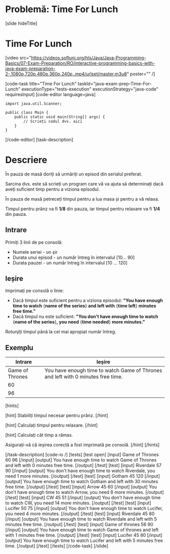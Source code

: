 # Problemă: Time For Lunch
[slide hideTitle]
# Time For Lunch

[video src="https://videos.softuni.org/hls/Java/Java-Programming-Basics/07-Exam-Preparation/RO/interactive-programming-basics-with-java-exam-preparation-2-,1080p,720p,480p,360p,240p,.mp4/urlset/master.m3u8" poster="" /]

[code-task title="Time For Lunch" taskId="java-exam-prep-Time-For-Lunch" executionType="tests-execution" executionStrategy="java-code" requiresInput]
[code-editor language=java]
```
import java.util.Scanner;

public class Main {
    public static void main(String[] args) {
        // Scrieți codul dvs. aici
    }
}
```
[/code-editor]
[task-description]
# Descriere
În pauza de masă doriți să urmăriți un episod din serialul preferat.

Sarcina dvs. este să scrieți un program care vă va ajuta să determinați dacă aveți suficient timp pentru a viziona episodul.

În pauza de masă petreceți timpul pentru a lua masa și pentru a vă relaxa.

Timpul pentru prânz va fi **1/8** din pauza, iar timpul pentru relaxare va fi **1/4** din pauza.

## Intrare
Primiți 3 linii de pe consolă:
- Numele seriei - un șir
- Durata unui episod - un număr întreg în intervalul [10… 90]
- Durata pauzei - un număr întreg în intervalul [10 ... 120]

## Ieșire
Imprimați pe consolă o linie:
- Dacă timpul este suficient pentru a viziona episodul: **"You have enough time to watch** \{**name of the series**\} **and left with** \{**time left**\} **minutes free time."**
- Dacă timpul nu este suficient: **"You don't have enough time to watch** \{**name of the series**\}**, you need** \{**time needed**\} **more minutes."**

Rotunjiți timpul până la cel mai apropiat număr întreg.

## Exemplu
|**Intrare**|**Ieșire**|
| --- | --- | 
| Game of Thrones | You have enough time to watch Game of Thrones and left with 0 minutes free time. |
| 60 | 
| 96 | 

[hints]

[hint]
Stabiliți timpul necesar pentru prânz.
[/hint]

[hint]
Calculați timpul pentru relaxare.
[/hint]

[hint]
Calculați cât timp a rămas.

Asigurați-vă că ieșirea corectă a fost imprimată pe consolă.
[/hint]
[/hints]

[/task-description]
[code-io /]
[tests]
[test open]
[input]
Game of Thrones
60
96
[/input]
[output]
You have enough time to watch Game of Thrones and left with 0 minutes free time.
[/output]
[/test]
[test]
[input]
Riverdale
57
90
[/input]
[output]
You don't have enough time to watch Riverdale, you need 1 more minutes.
[/output]
[/test]
[test]
[input]
Gotham
45
120
[/input]
[output]
You have enough time to watch Gotham and left with 30 minutes free time.
[/output]
[/test]
[test]
[input]
Arrow
45
60
[/input]
[output]
You don't have enough time to watch Arrow, you need 8 more minutes.
[/output]
[/test]
[test]
[input]
CW
45
51
[/input]
[output]
You don't have enough time to watch CW, you need 14 more minutes.
[/output]
[/test]
[test]
[input]
Lucifer
50
75
[/input]
[output]
You don't have enough time to watch Lucifer, you need 4 more minutes.
[/output]
[/test]
[test]
[input]
Riverdale
45
80
[/input]
[output]
You have enough time to watch Riverdale and left with 5 minutes free time.
[/output]
[/test]
[test]
[input]
Game of thrones
56
90
[/input]
[output]
You have enough time to watch Game of thrones and left with 1 minutes free time.
[/output]
[/test]
[test]
[input]
Lucifer
45
80
[/input]
[output]
You have enough time to watch Lucifer and left with 5 minutes free time.
[/output]
[/test]
[/tests]
[/code-task]
[/slide]
